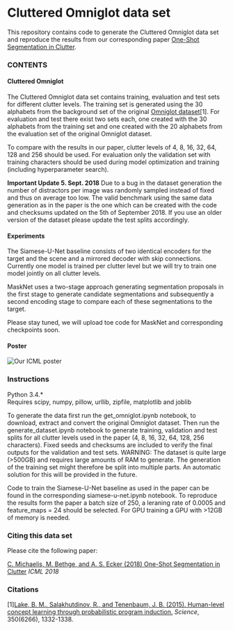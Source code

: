 # Cluttered Omniglot data set

This repository contains code to generate the Cluttered Omniglot data set and reproduce the results from our corresponding paper [One-Shot Segmentation in Clutter](https://arxiv.org/abs/1803.09597).


### CONTENTS

#### Cluttered Omniglot
The Cluttered Omniglot data set contains training, evaluation and test sets for different clutter levels. The training set is generated using the 30 alphabets from the background set of the original [Omniglot dataset](https://github.com/brendenlake/omniglot)[1]. For evaluation and test there exist two sets each, one created with the 30 alphabets from the training set and one created with the 20 alphabets from the evaluation set of the original Omniglot dataset. 

To compare with the results in our paper, clutter levels of 4, 8, 16, 32, 64, 128 and 256 should be used. For evaluation only the validation set with training characters should be used during model optimization and training (including hyperparameter search).

__Important Update 5. Sept. 2018__
Due to a bug in the dataset generation the number of distractors per image was randomly sampled instead of fixed and thus on average too low. The valid benchmark using the same data generation as in the paper is the one which can be created with the code and checksums updated on the 5th of September 2018. If you use an older version of the dataset please update the test splits accordingly.

#### Experiments
The Siamese-U-Net baseline consists of two identical encoders for the target and the scene and a mirrored decoder with skip connections. Currently one model is trained per clutter level but we will try to train one model jointly on all clutter levels. 

MaskNet uses a two-stage approach generating segmentation proposals in the first stage to generate candidate segmentations and subsequently a second encoding stage to compare each of these segmentations to the target. 

Please stay tuned, we will upload toe code for MaskNet and corresponding checkpoints soon.

#### Poster
![Our ICML poster](poster.png)

### Instructions

Python 3.4.*   
Requires scipy, numpy, pillow, urllib, zipfile, matplotlib and joblib    

To generate the data first run the get_omniglot.ipynb notebook, to download, extract and convert the original Omniglot dataset. Then run the generate_dataset.ipynb notebook to generate training, validation and test splits for all clutter levels used in the paper (4, 8, 16, 32, 64, 128, 256 characters). Fixed seeds and checksums are included to verify the final outputs for the validation and test sets.
WARNING: The dataset is quite large (>500GB) and requires large amounts of RAM to generate. The generation of the training set might therefore be split into multiple parts. An automatic solution for this will be provided in the future.

Code to train the Siamese-U-Net baseline as used in the paper can be found in the corresponding siamese-u-net.ipynb notebook. To reproduce the results form the paper a batch size of 250, a leraning rate of 0.0005 and feature_maps = 24 should be selected. For GPU training a GPU with >12GB of memory is needed.


### Citing this data set
Please cite the following paper:

[C. Michaelis, M. Bethge, and A. S. Ecker (2018) One-Shot Segmentation in Clutter](https://arxiv.org/abs/1803.09597)
_ICML 2018_


### Citations
[1][Lake, B. M., Salakhutdinov, R., and Tenenbaum, J. B. (2015). Human-level concept learning through probabilistic program induction.](http://www.sciencemag.org/content/350/6266/1332.short) _Science_, 350(6266), 1332-1338.
